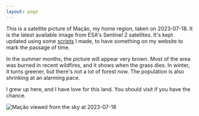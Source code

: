 ```yaml
---  
layout: page  
---
```


This is a satellite picture of Mação, my home region, taken on 2023-07-18. It is the latest available image from ESA's 
Sentinel 2 satellites. It's kept updated using some [scripts](https://github.com/fernandeslouro/terras) I made, to have 
something on my website to mark the passage of time.

In the summer months, the picture will appear very brown. Most of the area was burned in recent wildfires, and it shows 
when the grass dies. In winter, it turns greener, but there's not a lot of forest now. The population is also shrinking 
at an alarming pace.

I grew up here, and I have love for this land. You should visit if you have the chance.

 

 

 

   
![Mação viewed from the sky at 2023-07-18](/assets/images/2023-07-18_11:21.png)